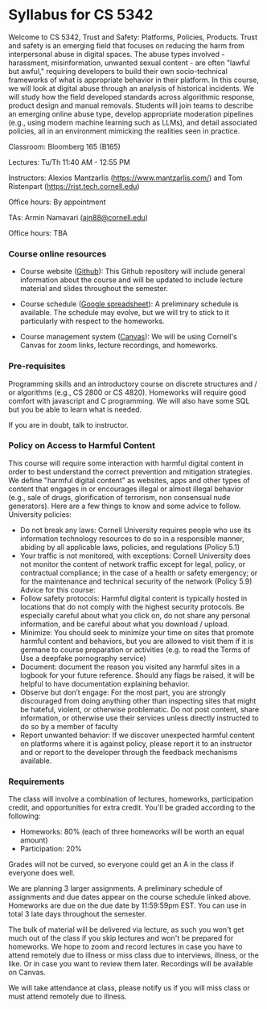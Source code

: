 # Syllabus for CS 5342

Welcome to CS 5342, Trust and Safety: Platforms, Policies, Products.  Trust and
safety is an emerging field that focuses on reducing the harm from interpersonal
abuse in digital spaces.  The abuse types involved - harassment, misinformation,
unwanted sexual content - are often "lawful but awful," requiring developers to
build their own socio-technical frameworks of what is appropriate behavior in
their platform.  In this course, we will look at digital abuse through an
analysis of historical incidents. We will study how the field developed
standards across algorithmic response, product design and manual removals.
Students will join teams to describe an emerging online abuse type, develop
appropriate moderation pipelines (e.g., using modern machine learning such as
LLMs), and detail associated policies, all in an environment mimicking the
realities seen in practice.


Classroom: Bloomberg 165  (B165)

Lectures: Tu/Th 11:40 AM - 12:55 PM

Instructors: Alexios Mantzarlis (https://www.mantzarlis.com/) and Tom Ristenpart (https://rist.tech.cornell.edu)

Office hours: By appointment

TAs: Armin Namavari (ajn88@cornell.edu)

Office hours: TBA


### Course online resources

* Course website ([Github](https://github.com/tomrist/cs5342-spring2025)): This Github repository will include general information about the course and will be updated to include lecture material and slides throughout the semester.

* Course schedule ([Google spreadsheet](https://docs.google.com/spreadsheets/d/1mrZBajxnAd-2T20SQ8vEQPFe_OfJxgf3SHRs_5uJePU/edit?usp=sharing)): A preliminary schedule is available. The schedule may evolve, but we will try to stick to it particularly with respect to the homeworks.

* Course management system ([Canvas](https://canvas.cornell.edu/courses/73990)): We will be using Cornell's Canvas for zoom links, lecture recordings, and homeworks. 


### Pre-requisites

Programming skills and an introductory course on discrete structures and / or algorithms (e.g., CS 2800 or CS 4820). 
Homeworks will require good comfort with javascript and C programming. We will
also have some SQL but you be able to learn what is needed. 

If you are in doubt, talk to instructor.


### Policy on Access to Harmful Content

This course will require some interaction with harmful digital content in order
to best understand the correct prevention and mitigation strategies.  We define
"harmful digital content" as websites, apps and other types of content that
engages in or encourages illegal or almost illegal behavior (e.g., sale of drugs,
glorification of terrorism, non consensual nude generators).  Here are a few
things to know and some advice to follow. University policies:
 
* Do not break any laws: Cornell University requires people who use its information technology resources to do so in a responsible manner, abiding by all applicable laws, policies, and regulations (Policy 5.1)
* Your traffic is not monitored, with exceptions: Cornell University does not monitor the content of network traffic except for legal, policy, or contractual compliance; in the case of a health or safety emergency; or for the maintenance and technical security of the network (Policy 5.9)
Advice for this course:
* Follow safety protocols: Harmful digital content is typically hosted in locations
that do not comply with the highest security protocols. Be especially careful about what you click on, do not share any personal information, and be careful about what you download / upload.
* Minimize: You should seek to minimize your time on sites that promote harmful content and behaviors, but you are allowed to visit them if it is germane to course preparation or activities (e.g. to read the Terms of Use a deepfake pornography service)
* Document: document the reason you visited any harmful sites in a logbook for your future reference. Should any flags be raised, it will be helpful to have documentation explaining behavior.
* Observe but don’t engage: For the most part, you are strongly discouraged from doing anything other than inspecting sites that might be hateful, violent, or otherwise problematic. Do not post content, share information, or otherwise use their services unless directly instructed to do so by a member of faculty
* Report unwanted behavior: If we discover unexpected harmful content on platforms where it is against policy, please report it to an instructor and or report to the developer through the feedback mechanisms available.


### Requirements

The class will involve a combination of lectures, homeworks, participation
credit, and opportunities for extra credit. You'll be graded according to the following:

* Homeworks:  80% (each of three homeworks will be worth an equal amount)
* Participation:  20% 

Grades will not be curved, so everyone could get an A in the class if
everyone does well. 

We are planning 3 larger assignments. A preliminary schedule
of assignments and due dates appear on 
the course schedule linked above.
Homeworks are due on the due date by 11:59:59pm EST. You can use in
total 3 late days throughout the semester. 

The bulk of material will be delivered via lecture, as such you won't get much
out of the class if you skip lectures and won't be prepared for homeworks.  We
hope to zoom and record lectures in case you have to attend remotely due to
illness or miss class due to interviews, illness, or the like. Or in case you
want to review them later.  Recordings will be available on Canvas.

We will take attendance at class, please notify us if you will miss class or
must attend remotely due to illness. 




